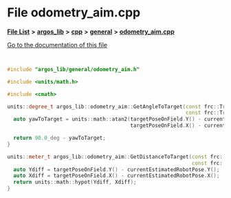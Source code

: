 

# File odometry\_aim.cpp

[**File List**](files.md) **>** [**argos\_lib**](dir_f9cbf5730473812e84551a5945ef39f8.md) **>** [**cpp**](dir_cf4b00708d9639a2579b4441eb30ca52.md) **>** [**general**](dir_16b6c439f6536703101f25e459a4699b.md) **>** [**odometry\_aim.cpp**](odometry__aim_8cpp.md)

[Go to the documentation of this file](odometry__aim_8cpp.md)


```C++


#include "argos_lib/general/odometry_aim.h"

#include <units/math.h>

#include <cmath>

units::degree_t argos_lib::odometry_aim::GetAngleToTarget(const frc::Translation2d& currentEstimatedRobotPose,
                                                          const frc::Translation3d& targetPoseOnField) {
  auto yawToTarget = units::math::atan2(targetPoseOnField.Y() - currentEstimatedRobotPose.Y(),
                                        targetPoseOnField.X() - currentEstimatedRobotPose.X());

  return 90.0_deg - yawToTarget;
}

units::meter_t argos_lib::odometry_aim::GetDistanceToTarget(const frc::Translation2d& currentEstimatedRobotPose,
                                                            const frc::Translation3d& targetPoseOnField) {
  auto Ydiff = targetPoseOnField.Y() - currentEstimatedRobotPose.Y();
  auto Xdiff = targetPoseOnField.X() - currentEstimatedRobotPose.X();
  return units::math::hypot(Ydiff, Xdiff);
}
```


